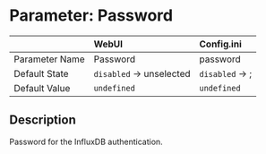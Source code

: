 # Parameter: Password

|                   | WebUI               | Config.ini
|:---               |:---                 |:----
| Parameter Name    | Password            | password
| Default State     | `disabled` -> unselected | `disabled` -> ;
| Default Value     | `undefined`         | `undefined`


## Description

Password for the InfluxDB authentication.
